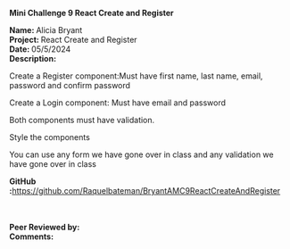 <b>Mini Challenge 9 React Create and Register</b>

<b>Name: </b> Alicia Bryant<br>
<b>Project: </b>React Create and Register<br>
<b>Date: </b> 05/5/2024 <br>
<strong>Description: </strong><br>

Create a Register component:Must have first name, last name, email, password and confirm password<br>

Create a Login component: Must have email and password<br>

Both components must have validation.<br>

Style the components<br>

You can use any form we have gone over in class and any validation we have gone over in class<br>


<b>GitHub :</b>https://github.com/Raquelbateman/BryantAMC9ReactCreateAndRegister<br><br>
<br>
  

<b>Peer Reviewed by:</b>  <br>
<b>Comments:</b> <br>

<br>
<br>
<br>
<br>
